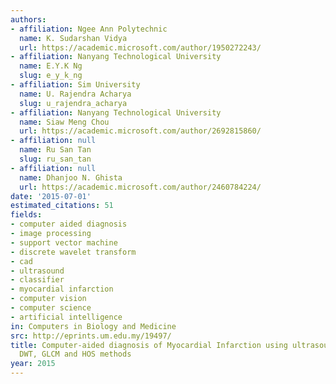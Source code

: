 ```yaml
---
authors:
- affiliation: Ngee Ann Polytechnic
  name: K. Sudarshan Vidya
  url: https://academic.microsoft.com/author/1950272243/
- affiliation: Nanyang Technological University
  name: E.Y.K Ng
  slug: e_y_k_ng
- affiliation: Sim University
  name: U. Rajendra Acharya
  slug: u_rajendra_acharya
- affiliation: Nanyang Technological University
  name: Siaw Meng Chou
  url: https://academic.microsoft.com/author/2692815860/
- affiliation: null
  name: Ru San Tan
  slug: ru_san_tan
- affiliation: null
  name: Dhanjoo N. Ghista
  url: https://academic.microsoft.com/author/2460784224/
date: '2015-07-01'
estimated_citations: 51
fields:
- computer aided diagnosis
- image processing
- support vector machine
- discrete wavelet transform
- cad
- ultrasound
- classifier
- myocardial infarction
- computer vision
- computer science
- artificial intelligence
in: Computers in Biology and Medicine
src: http://eprints.um.edu.my/19497/
title: Computer-aided diagnosis of Myocardial Infarction using ultrasound images with
  DWT, GLCM and HOS methods
year: 2015
---
```

